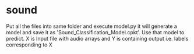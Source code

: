 # sound
Put all the files into same folder and execute model.py it will generate a model and save it as 'Sound_Classification_Model.cpkt'.
Use that model to predict.
X is Input file with audio arrays and Y is containing output i.e. labels corresponding to X
